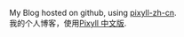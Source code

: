 My Blog hosted on github, using [pixyll-zh-cn](https://github.com/ee0703/pixyll-zh-cn).  
我的个人博客，使用[Pixyll 中文版](https://github.com/ee0703/pixyll-zh-cn).
